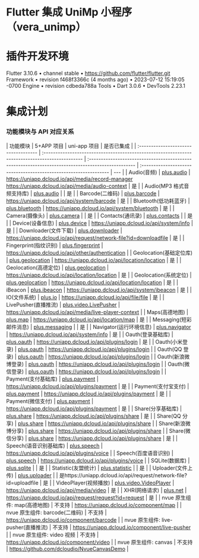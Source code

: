 # Flutter 集成 UniMp 小程序（vera_unimp）

# 插件开发环境

Flutter 3.10.6 • channel stable • https://github.com/flutter/flutter.git
Framework • revision f468f3366c (4 months ago) • 2023-07-12 15:19:05 -0700
Engine • revision cdbeda788a
Tools • Dart 3.0.6 • DevTools 2.23.1

# 集成计划

### 功能模块与 API 对应关系

| 功能模块                             | 5+APP 项目                                                                                      | uni-app 项目                                                                                       | 是否已集成                                                        |
| :----------------------------------- | :---------------------------------------------------------------------------------------------- | :------------------------------------------------------------------------------------------------- | :---------------------------------------------------------------- | --- |
| Audio(音频)                          | [plus.audio](https://www.html5plus.org/doc/zh_cn/audio.html)                                    | https://uniapp.dcloud.io/api/media/record-manager https://uniapp.dcloud.io/api/media/audio-context | 是                                                                |
| Audio(MP3 格式音频支持库)            | [plus.audio](https://www.html5plus.org/doc/zh_cn/audio.html)                                    |                                                                                                    | 是                                                                |
| Barcode(二维码)                      | [plus.barcode](https://www.html5plus.org/doc/zh_cn/barcode.html)                                | https://uniapp.dcloud.io/api/system/barcode                                                        | 是                                                                |
| Bluetooth(低功耗蓝牙)                | [plus.bluetooth](https://www.html5plus.org/doc/zh_cn/bluetooth.html)                            | https://uniapp.dcloud.io/api/system/bluetooth                                                      | 是                                                                |
| Camera(摄像头)                       | [plus.camera](https://www.html5plus.org/doc/zh_cn/camera.html)                                  |                                                                                                    | 是                                                                |
| Contacts(通讯录)                     | [plus.contacts](https://www.html5plus.org/doc/zh_cn/contacts.html)                              |                                                                                                    | 是                                                                |
| Device(设备信息)                     | [plus.device](https://www.html5plus.org/doc/zh_cn/device.html)                                  | https://uniapp.dcloud.io/api/system/info                                                           | 是                                                                |
| Downloader(文件下载)                 | [plus.downloader](https://www.html5plus.org/doc/zh_cn/downloader.html)                          | https://uniapp.dcloud.io/api/request/network-file?id=downloadfile                                  | 是                                                                |
| Fingerprint(指纹识别)                | [plus.fingerprint](https://www.html5plus.org/doc/zh_cn/fingerprint.html)                        | https://uniapp.dcloud.io/api/other/authentication                                                  |
| Geolocation(基础定位库)              | [plus.geolocation](https://www.html5plus.org/doc/zh_cn/geolocation.html)                        | https://uniapp.dcloud.io/api/location/location                                                     | 是                                                                |
| Geolocation(高德定位)                | [plus.geolocation](https://www.html5plus.org/doc/zh_cn/geolocation.html)                        | https://uniapp.dcloud.io/api/location/location                                                     | 是                                                                |
| Geolocation(系统定位)                | [plus.geolocation](https://www.html5plus.org/doc/zh_cn/geolocation.html)                        | https://uniapp.dcloud.io/api/location/location                                                     | 是                                                                |
| iBeacon                              | [plus.ibeacon](https://www.html5plus.org/doc/zh_cn/ibeacon.html)                                | https://uniapp.dcloud.io/api/system/ibeacon                                                        | 是                                                                |
| IO(文件系统)                         | [plus.io](https://www.html5plus.org/doc/zh_cn/io.html)                                          | https://uniapp.dcloud.io/api/file/file                                                             | 是                                                                |
| LivePusher(直播推流)                 | [plus.video.LivePusher](https://www.html5plus.org/doc/zh_cn/video.html#plus.video.LivePusher)   | https://uniapp.dcloud.io/api/media/live-player-context                                             |
| Maps(高德地图)                       | [plus.map](https://www.html5plus.org/doc/zh_cn/maps.html)                                       | https://uniapp.dcloud.io/api/location/map                                                          | 是                                                                |
| Messaging(短彩邮件消息)              | [plus.messaging](https://www.html5plus.org/doc/zh_cn/messaging.html)                            |                                                                                                    | 是                                                                |
| Navigator(运行环境信息)              | [plus.navigator](https://www.html5plus.org/doc/zh_cn/navigator.html)                            | https://uniapp.dcloud.io/api/system/info                                                           | 是                                                                |
| Oauth(登录基础库)                    | [plus.oauth](https://www.html5plus.org/doc/zh_cn/oauth.html)                                    | https://uniapp.dcloud.io/api/plugins/login                                                         | 是                                                                |
| Oauth(小米登录)                      | [plus.oauth](https://www.html5plus.org/doc/zh_cn/oauth.html)                                    | https://uniapp.dcloud.io/api/plugins/login                                                         |
| Oauth(QQ 登录)                       | [plus.oauth](https://www.html5plus.org/doc/zh_cn/oauth.html)                                    | https://uniapp.dcloud.io/api/plugins/login                                                         |
| Oauth(新浪微博登录)                  | [plus.oauth](https://www.html5plus.org/doc/zh_cn/oauth.html)                                    | https://uniapp.dcloud.io/api/plugins/login                                                         |
| Oauth(微信登录)                      | [plus.oauth](https://www.html5plus.org/doc/zh_cn/oauth.html)                                    | https://uniapp.dcloud.io/api/plugins/login                                                         |
| Payment(支付基础库)                  | [plus.payment](https://www.html5plus.org/doc/zh_cn/payment.html)                                | https://uniapp.dcloud.io/api/plugins/payment                                                       | 是                                                                |
| Payment(支付宝支付)                  | [plus.payment](https://www.html5plus.org/doc/zh_cn/payment.html)                                | https://uniapp.dcloud.io/api/plugins/payment                                                       | 是                                                                |
| Payment(微信支付)                    | [plus.payment](https://www.html5plus.org/doc/zh_cn/payment.html)                                | https://uniapp.dcloud.io/api/plugins/payment                                                       | 是                                                                |
| Share(分享基础库)                    | [plus.share](https://www.html5plus.org/doc/zh_cn/share.html)                                    | https://uniapp.dcloud.io/api/plugins/share                                                         | 是                                                                |
| Share(QQ 分享)                       | [plus.share](https://www.html5plus.org/doc/zh_cn/share.html)                                    | https://uniapp.dcloud.io/api/plugins/share                                                         |
| Share(新浪微博分享)                  | [plus.share](https://www.html5plus.org/doc/zh_cn/share.html)                                    | https://uniapp.dcloud.io/api/plugins/share                                                         |
| Share(微信分享)                      | [plus.share](https://www.html5plus.org/doc/zh_cn/share.html)                                    | https://uniapp.dcloud.io/api/plugins/share                                                         | 是                                                                |
| Speech(语音识别基础库)               | [plus.speech](https://www.html5plus.org/doc/zh_cn/speech.html)                                  | https://uniapp.dcloud.io/api/plugins/voice                                                         |
| Speech(百度语音识别)                 | [plus.speech](https://www.html5plus.org/doc/zh_cn/speech.html)                                  | https://uniapp.dcloud.io/api/plugins/voice                                                         |
| SQLite(数据库)                       | [plus.sqlite](https://www.html5plus.org/doc/zh_cn/sqlite.html)                                  |                                                                                                    | 是                                                                |
| Statistic(友盟统计)                  | [plus.statistic](https://www.html5plus.org/doc/zh_cn/statistic.html)                            |                                                                                                    | 是                                                                |
| Uploader(文件上传)                   | [plus.uploader](https://www.html5plus.org/doc/zh_cn/uploader.html)                              |                                                                                                    | 是https://uniapp.dcloud.io/api/request/network-file?id=uploadfile | 是  |
| VideoPlayer(视频播放)                | [plus.video.VideoPlayer](https://www.html5plus.org/doc/zh_cn/video.html#plus.video.VideoPlayer) | https://uniapp.dcloud.io/api/media/video                                                           | 是                                                                |
| XHR(网络请求)                        | [plus.net](https://www.html5plus.org/doc/zh_cn/xhr.html)                                        | https://uniapp.dcloud.io/api/request/request?id=request                                            | 是                                                                |
| nvue 原生组件: map(高德地图)         | 不支持                                                                                          | https://uniapp.dcloud.io/component/map                                                             |
| nvue 原生组件: barcode(二维码)       | 不支持                                                                                          | https://uniapp.dcloud.io/component/barcode                                                         |
| nvue 原生组件: live-pusher(直播推流) | 不支持                                                                                          | https://uniapp.dcloud.io/component/live-pusher                                                     |
| nvue 原生组件: video 视频            | 不支持                                                                                          | https://uniapp.dcloud.io/component/video                                                           |
| nvue 原生组件: canvas                | 不支持                                                                                          | https://github.com/dcloudio/NvueCanvasDemo                                                         |
